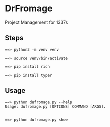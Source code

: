 # DrFromage

Project Management for 1337s


## Steps


``` 
==> python3 -m venv venv

==> source venv/bin/activate

==> pip install rich

==> pip install typer

```

## Usage

```
==> python dufromage.py --help
Usage: dufromage.py [OPTIONS] COMMAND [ARGS].


==> python dufromage.py show

```